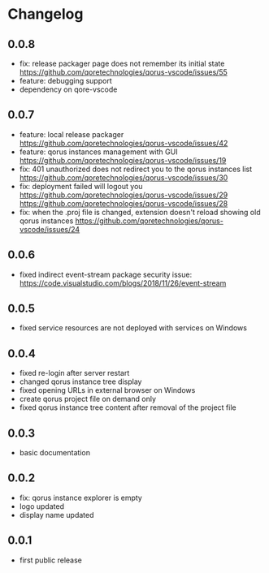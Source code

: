 # Changelog

## 0.0.8

* fix: release packager page does not remember its initial state
  https://github.com/qoretechnologies/qorus-vscode/issues/55
* feature: debugging support
* dependency on qore-vscode

## 0.0.7

* feature: local release packager
  https://github.com/qoretechnologies/qorus-vscode/issues/42
* feature: qorus instances management with GUI
  https://github.com/qoretechnologies/qorus-vscode/issues/19
* fix: 401 unauthorized does not redirect you to the qorus instances list
  https://github.com/qoretechnologies/qorus-vscode/issues/30
* fix: deployment failed will logout you
  https://github.com/qoretechnologies/qorus-vscode/issues/29
  https://github.com/qoretechnologies/qorus-vscode/issues/28
* fix: when the .proj file is changed, extension doesn't reload showing old qorus instances
  https://github.com/qoretechnologies/qorus-vscode/issues/24

## 0.0.6

* fixed indirect event-stream package security issue:
  https://code.visualstudio.com/blogs/2018/11/26/event-stream

## 0.0.5

* fixed service resources are not deployed with services on Windows

## 0.0.4

* fixed re-login after server restart
* changed qorus instance tree display
* fixed opening URLs in external browser on Windows
* create qorus project file on demand only
* fixed qorus instance tree content after removal of the project file

## 0.0.3

* basic documentation

## 0.0.2

* fix: qorus instance explorer is empty
* logo updated
* display name updated

## 0.0.1

* first public release

